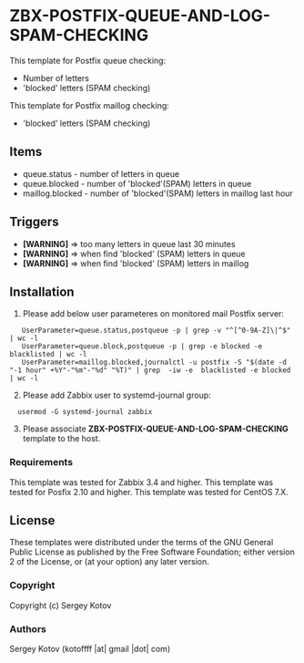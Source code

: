 ZBX-POSTFIX-QUEUE-AND-LOG-SPAM-CHECKING
===========

This template for Postfix queue checking: 
-  Number of letters 
-  'blocked' letters (SPAM checking)

This template for Postfix maillog checking:
-  'blocked' letters (SPAM checking)

Items
-----

  * queue.status -  number of letters in queue
  * queue.blocked - number of 'blocked'(SPAM) letters in queue 
  * maillog.blocked - number of 'blocked'(SPAM) letters in maillog last hour

Triggers
--------

* **[WARNING]** => too many letters in queue last 30 minutes
* **[WARNING]** => when find 'blocked' (SPAM) letters in queue
* **[WARNING]** => when find 'blocked' (SPAM) letters in maillog

Installation
------------
1. Please add below user parameteres on monitored mail Postfix server:
```
   UserParameter=queue.status,postqueue -p | grep -v "^[^0-9A-Z]\|^$" | wc -l
   UserParameter=queue.block,postqueue -p | grep -e blocked -e blacklisted | wc -l
   UserParameter=maillog.blocked,journalctl -u postfix -S "$(date -d "-1 hour" +%Y"-"%m"-"%d" "%T)" | grep  -iw -e  blacklisted -e blocked | wc -l
```
2. Please add Zabbix user to systemd-journal group:
```
  usermod -G systemd-journal zabbix
```
3. Please associate **ZBX-POSTFIX-QUEUE-AND-LOG-SPAM-CHECKING** template to the host.


### Requirements

This template was tested for Zabbix 3.4 and higher.
This template was tested for Posfix 2.10 and higher.
This template was tested for CentOS 7.X.

License
-------

These templates were distributed under the terms of the GNU General Public License as published by the Free Software Foundation; either version 2 of the License, or (at your option) any later version.

### Copyright

  Copyright (c) Sergey Kotov

### Authors

  Sergey Kotov
  (kotoffff |at| gmail |dot| com)